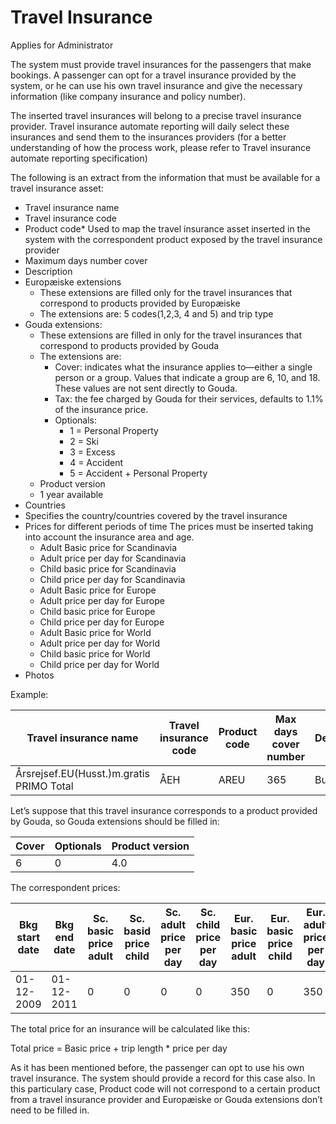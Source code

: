 # Travel Insurance

Applies for Administrator

The system must provide travel insurances for the passengers that make bookings. A passenger can opt for a travel insurance provided by the system, or he can use his own travel insurance and give the necessary information (like company insurance and policy number).

The inserted travel insurances will belong to a precise travel insurance provider. Travel insurance automate reporting will daily select these insurances and send them to the insurances providers (for a better understanding of how the process work, please refer to Travel insurance automate reporting specification)

The following is an extract from the information that must be available for a travel insurance asset:

* Travel insurance name
* Travel insurance code
* Product code\* Used to map the travel insurance asset inserted in the system with the correspondent product exposed by the travel insurance provider
* Maximum days number cover
* Description
* Europæiske extensions
  * These extensions are filled only for the travel insurances that correspond to products provided by Europæiske
  * The extensions are: 5 codes(1,2,3, 4 and 5) and trip type
* Gouda extensions:
  * These extensions are filled in only for the travel insurances that correspond to products provided by Gouda
  * The extensions are:
    * Cover: indicates what the insurance applies to—either a single person or a group. Values that indicate a group are 6, 10, and 18. These values are not sent directly to Gouda.
    * Tax: the fee charged by Gouda for their services, defaults to 1.1% of the insurance price.
    * Optionals:
      * 1 = Personal Property
      * 2 = Ski
      * 3 = Excess
      * 4 = Accident
      * 5 = Accident + Personal Property
  * Product version
  * 1 year available
* Countries
* Specifies the country/countries covered by the travel insurance
* Prices for different periods of time The prices must be inserted taking into account the insurance area and age.
  * Adult Basic price for Scandinavia
  * Adult price per day for Scandinavia
  * Child basic price for Scandinavia
  * Child price per day for Scandinavia
  * Adult Basic price for Europe
  * Adult price per day for Europe
  * Child basic price for Europe
  * Child price per day for Europe
  * Adult Basic price for World
  * Adult price per day for World
  * Child basic price for World
  * Child price per day for World
* Photos

Example:

| Travel insurance name                    | Travel insurance code | Product code | Max days cover number | Description | Countries |
| ---------------------------------------- | --------------------- | ------------ | --------------------- | ----------- | --------- |
| Årsrejsef.EU(Husst.)m.gratis PRIMO Total | ÅEH                   | AREU         | 365                   | Bulgary     | Kreta     |

Let’s suppose that this travel insurance corresponds to a product provided by Gouda, so Gouda extensions should be filled in:

| Cover | Optionals | Product version |
| ----- | --------- | --------------- |
| 6     | 0         | 4.0             |

The correspondent prices:

| Bkg start date | Bkg end date | Sc. basic price adult | Sc. basid price child | Sc. adult price per day | Sc. child price per day | Eur. basic price adult | Eur. basic price child | Eur. adult price per day | Eur. child price per day | W. basic price adult | W. basic price child | W. adult price per day | W. child price per day |
| -------------- | ------------ | --------------------- | --------------------- | ----------------------- | ----------------------- | ---------------------- | ---------------------- | ------------------------ | ------------------------ | -------------------- | -------------------- | ---------------------- | ---------------------- |
| 01-12-2009     | 01-12-2011   | 0                     | 0                     | 0                       | 0                       | 350                    | 0                      | 350                      | 0                        | 0                    | 0                    | 0                      | 0                      |

The total price for an insurance will be calculated like this:

Total price = Basic price + trip length \* price per day

As it has been mentioned before, the passenger can opt to use his own travel insurance. The system should provide a record for this case also. In this particulary case, Product code will not correspond to a certain product from a travel insurance provider and Europæiske or Gouda extensions don’t need to be filled in.
